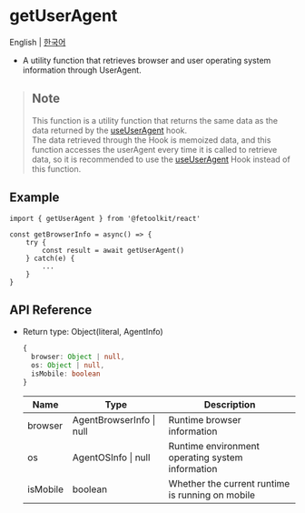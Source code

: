 # getUserAgent

English | [한국어](../ko/utils_getuseragent.md)

- A utility function that retrieves browser and user operating system information through UserAgent.

> ## Note
>
> This function is a utility function that returns the same data as the data returned by the [useUserAgent](./hook_useuseragent.md) hook.  
> The data retrieved through the Hook is memoized data, and this function accesses the userAgent every time it is called to retrieve data, so it is recommended to use the [useUserAgent](./hook_useuseragent.md) Hook instead of this function.

## Example

```tsx
import { getUserAgent } from '@fetoolkit/react'

const getBrowserInfo = async() => {
    try {
        const result = await getUserAgent()
    } catch(e) {
        ...
    }
}
```

## API Reference

- Return type: Object(literal, AgentInfo)
  ```typescript
  {
    browser: Object | null,
    os: Object | null,
    isMobile: boolean
  }
  ```
  | Name     | Type                     | Description                                      |
  | -------- | ------------------------ | ------------------------------------------------ |
  | browser  | AgentBrowserInfo \| null | Runtime browser information                      |
  | os       | AgentOSInfo \| null      | Runtime environment operating system information |
  | isMobile | boolean                  | Whether the current runtime is running on mobile |

